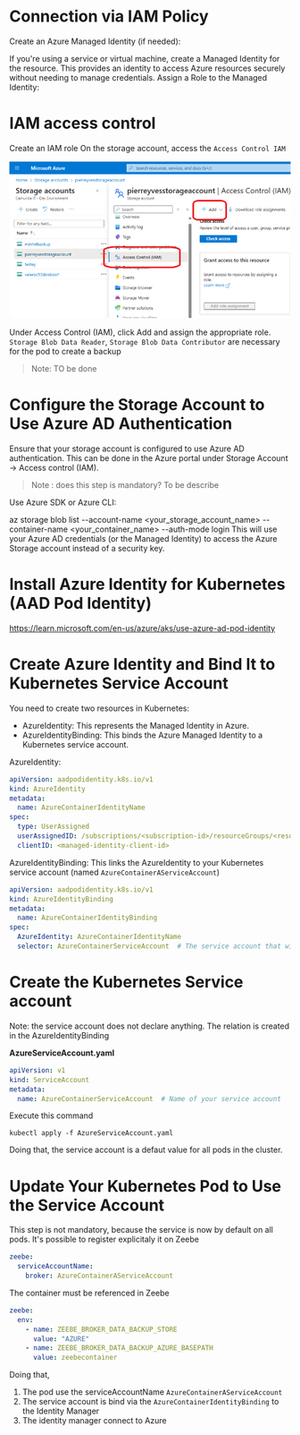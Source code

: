 # Connection via IAM Policy

Create an Azure Managed Identity (if needed):

If you're using a service or virtual machine, create a Managed Identity for the resource. This provides an identity to access Azure resources securely without needing to manage credentials.
Assign a Role to the Managed Identity:


# IAM access control

Create an IAM role
On the storage account, access the `Access Control IAM` 

![Add access role](image/Add_IAM_AccessCotrnol.png)

Under Access Control (IAM), click Add and assign the appropriate role. 
`Storage Blob Data Reader`, `Storage Blob Data Contributor` are necessary for the pod to create a backup

> Note: TO be done


# Configure the Storage Account to Use Azure AD Authentication
 
 

Ensure that your storage account is configured to use Azure AD authentication. This can be done in the Azure portal under 
Storage Account -> Access control (IAM).

> Note : does this step is mandatory? To be describe

Use Azure SDK or Azure CLI:


az storage blob list --account-name <your_storage_account_name> --container-name <your_container_name> --auth-mode login
This will use your Azure AD credentials (or the Managed Identity) to access the Azure Storage account instead of a security key.

# Install Azure Identity for Kubernetes (AAD Pod Identity)
https://learn.microsoft.com/en-us/azure/aks/use-azure-ad-pod-identity


#  Create Azure Identity and Bind It to Kubernetes Service Account
You need to create two resources in Kubernetes:

* AzureIdentity: This represents the Managed Identity in Azure.
* AzureIdentityBinding: This binds the Azure Managed Identity to a Kubernetes service account.

AzureIdentity:
````yaml
apiVersion: aadpodidentity.k8s.io/v1
kind: AzureIdentity
metadata:
  name: AzureContainerIdentityName
spec:
  type: UserAssigned
  userAssignedID: /subscriptions/<subscription-id>/resourceGroups/<resource-group-name>/providers/Microsoft.ManagedIdentity/userAssignedIdentities/<managed-identity-name>
  clientID: <managed-identity-client-id>

````

AzureIdentityBinding:
This links the AzureIdentity to your Kubernetes service account (named `AzureContainerAServiceAccount`)

```yaml
apiVersion: aadpodidentity.k8s.io/v1
kind: AzureIdentityBinding
metadata:
  name: AzureContainerIdentityBinding
spec:
  AzureIdentity: AzureContainerIdentityName
  selector: AzureContainerServiceAccount  # The service account that will use this binding

```

# Create the Kubernetes Service account

Note: the service account does not declare anything. The relation is created in the AzureIdentityBinding

**AzureServiceAccount.yaml**
```yaml
apiVersion: v1
kind: ServiceAccount
metadata:
  name: AzureContainerServiceAccount  # Name of your service account
```

Execute this command

```shell
kubectl apply -f AzureServiceAccount.yaml
```

Doing that, the service account is a defaut value for all pods in the cluster.

# Update Your Kubernetes Pod to Use the Service Account

This step is not mandatory, because the service is now by default on all pods. It's possible to register explicitaly it on Zeebe
 

```yaml
zeebe:
  serviceAccountName:
    broker: AzureContainerAServiceAccount
```

The container must be referenced in Zeebe

```yaml
zeebe:
  env:
    - name: ZEEBE_BROKER_DATA_BACKUP_STORE
      value: "AZURE"
    - name: ZEEBE_BROKER_DATA_BACKUP_AZURE_BASEPATH
      value: zeebecontainer
````      

Doing that, 

1. The pod use the serviceAccountName `AzureContainerAServiceAccount`
2. The service account is bind via the `AzureContainerIdentityBinding` to the Identity Manager
3. The identity manager connect to Azure